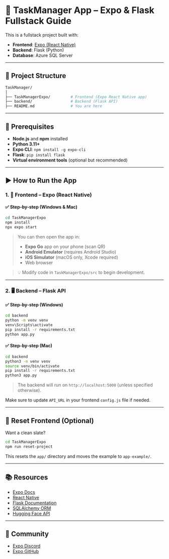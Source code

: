 # 🚀 TaskManager App – Expo & Flask Fullstack Guide

This is a fullstack project built with:

- **Frontend**: [Expo (React Native)](https://expo.dev)
- **Backend**: Flask (Python)
- **Database**: Azure SQL Server

---

## 🧹 Project Structure

```bash
TaskManager/
│
├── TaskManagerExpo/         # Frontend (Expo React Native app)
├── backend/                 # Backend (Flask API)
├── README.md                # You are here
```

---

## 🔧 Prerequisites

- **Node.js** and **npm** installed
- **Python 3.11+**
- **Expo CLI**: `npm install -g expo-cli`
- **Flask**: `pip install flask`
- **Virtual environment tools** (optional but recommended)

---

## ▶️ How to Run the App

### 1. 📱 Frontend – Expo (React Native)

#### ✅ Step-by-step (Windows & Mac)

```bash
cd TaskManagerExpo
npm install
npx expo start
```

> You can then open the app in:
> - **Expo Go** app on your phone (scan QR)
> - **Android Emulator** (requires Android Studio)
> - **iOS Simulator** (macOS only, Xcode required)
> - Web browser

> 💡 Modify code in `TaskManagerExpo/src` to begin development.

---

### 2. 🖥️ Backend – Flask API

#### ✅ Step-by-step (Windows)

```bash
cd backend
python -m venv venv
venv\Scripts\activate
pip install -r requirements.txt
python app.py
```

#### ✅ Step-by-step (Mac)

```bash
cd backend
python3 -m venv venv
source venv/bin/activate
pip install -r requirements.txt
python3 app.py
```

> The backend will run on `http://localhost:5000` (unless specified otherwise).

Make sure to update `API_URL` in your frontend `config.js` file if needed.

---

## 🔄 Reset Frontend (Optional)

Want a clean slate?

```bash
cd TaskManagerExpo
npm run reset-project
```

This resets the `app/` directory and moves the example to `app-example/`.

---

## 📚 Resources

- [Expo Docs](https://docs.expo.dev/)
- [React Native](https://reactnative.dev/)
- [Flask Documentation](https://flask.palletsprojects.com/)
- [SQLAlchemy ORM](https://docs.sqlalchemy.org/)
- [Hugging Face API](https://huggingface.co/inference-api)

---

## 💬 Community

- [Expo Discord](https://chat.expo.dev)
- [Expo GitHub](https://github.com/expo/expo)


